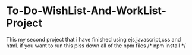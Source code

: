 # To-Do-WishList-And-WorkList-Project

This my second project that i have finished using ejs,javascript,css and html.
if you want to run this plss down all of the npm files
/* npm install */
